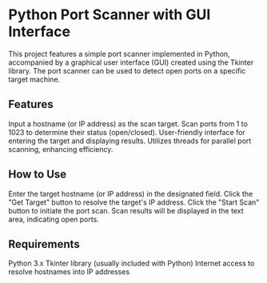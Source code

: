 <h1>Python Port Scanner with GUI Interface</h1>

This project features a simple port scanner implemented in Python, accompanied by a graphical user interface (GUI) created using the Tkinter library. The port scanner can be used to detect open ports on a specific target machine.

<h2>Features</h2>
Input a hostname (or IP address) as the scan target.
Scan ports from 1 to 1023 to determine their status (open/closed).
User-friendly interface for entering the target and displaying results.
Utilizes threads for parallel port scanning, enhancing efficiency.
<h2>How to Use</h2>
Enter the target hostname (or IP address) in the designated field.
Click the "Get Target" button to resolve the target's IP address.
Click the "Start Scan" button to initiate the port scan.
Scan results will be displayed in the text area, indicating open ports.
<h2>Requirements</h2>
Python 3.x
Tkinter library (usually included with Python)
Internet access to resolve hostnames into IP addresses






